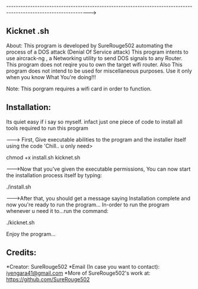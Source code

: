 ----------------------------------------------------------------------------------------------------------------->

Kicknet .sh
---------------

About: This program is developed by SureRouge502 automating the process of a DOS attack (Denial Of Service attack)
       This program intents to use aircrack-ng , a Networking utility to send DOS signals to any Router.
       This program does not reqire you to own the target wifi router.
       Also This program does not intend to be used for miscellaneous purposes. Use it only when you know What 
       You're doing!!!

Note: This porgram requires a wifi card in order to function.




Installation:
--------------

Its quiet easy if i say so myself. infact just one piece of code to install all tools required to run this program

---> First, Give executable abilities to the program and the installer itself using the code 'Chill.. u only need>

chmod +x install.sh kicknet.sh

--->Now that you've given the executable permissions, You can now start the installation process itself by typing:

./install.sh

--->After that, you should get a message saying Installation complete and now you're ready to run the program...
    In-order to run the program whenever u need it to...run the command:

./kicknet.sh

Enjoy the program...




Credits:
--------

*Creator: SureRouge502
*Email (In case you want to contact): iyengara41@gmail.com
*More of SureRouge502's work at:
 https://github.com/SureRouge502










